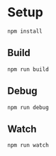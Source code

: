 # Setup
```
npm install
```
## Build
```
npm run build
```
## Debug
```
npm run debug
```

## Watch
```
npm run watch
```